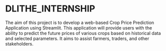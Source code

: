 # DLITHE_INTERNSHIP
The aim of this project is to develop a web-based Crop Price Prediction Application using Streamlit. This application will provide users with the ability to predict the future prices of various crops based on historical data and selected parameters. It aims to assist farmers, traders, and other stakeholders.
